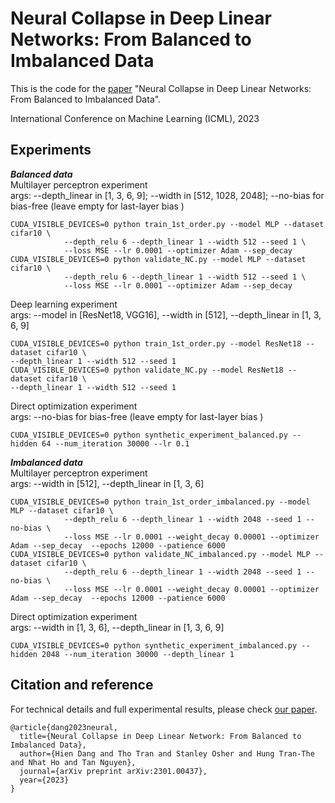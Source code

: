 # Neural Collapse in Deep Linear Networks: From Balanced to Imbalanced Data

This is the code for the [paper](https://arxiv.org/abs/2301.00437) "Neural Collapse in Deep Linear Networks: From Balanced to Imbalanced Data".

International Conference on Machine Learning (ICML), 2023
## Experiments
***Balanced data***\
Multilayer perceptron experiment\
args: --depth_linear in [1, 3, 6, 9]; --width in [512, 1028, 2048]; --no-bias for bias-free (leave empty for last-layer bias )
```
CUDA_VISIBLE_DEVICES=0 python train_1st_order.py --model MLP --dataset cifar10 \
            --depth_relu 6 --depth_linear 1 --width 512 --seed 1 \
            --loss MSE --lr 0.0001 --optimizer Adam --sep_decay 
CUDA_VISIBLE_DEVICES=0 python validate_NC.py --model MLP --dataset cifar10 \
            --depth_relu 6 --depth_linear 1 --width 512 --seed 1 \
            --loss MSE --lr 0.0001 --optimizer Adam --sep_decay 
```
Deep learning experiment\
args: --model in [ResNet18, VGG16], --width in [512], --depth_linear in [1, 3, 6, 9]
```
CUDA_VISIBLE_DEVICES=0 python train_1st_order.py --model ResNet18 --dataset cifar10 \
--depth_linear 1 --width 512 --seed 1
CUDA_VISIBLE_DEVICES=0 python validate_NC.py --model ResNet18 --dataset cifar10 \
--depth_linear 1 --width 512 --seed 1
```
Direct optimization experiment\
args: --no-bias for bias-free (leave empty for last-layer bias )
``` 
CUDA_VISIBLE_DEVICES=0 python synthetic_experiment_balanced.py --hidden 64 --num_iteration 30000 --lr 0.1
```
***Imbalanced data***\
Multilayer perceptron experiment\
args: --width in [512], --depth_linear in [1, 3, 6]
```
CUDA_VISIBLE_DEVICES=0 python train_1st_order_imbalanced.py --model MLP --dataset cifar10 \
            --depth_relu 6 --depth_linear 1 --width 2048 --seed 1 --no-bias \
            --loss MSE --lr 0.0001 --weight_decay 0.00001 --optimizer Adam --sep_decay  --epochs 12000 --patience 6000
CUDA_VISIBLE_DEVICES=0 python validate_NC_imbalanced.py --model MLP --dataset cifar10 \
            --depth_relu 6 --depth_linear 1 --width 2048 --seed 1 --no-bias \
            --loss MSE --lr 0.0001 --weight_decay 0.00001 --optimizer Adam --sep_decay  --epochs 12000 --patience 6000
```
Direct optimization experiment\
args: --width in [1, 3, 6], --depth_linear in [1, 3, 6, 9]
```
CUDA_VISIBLE_DEVICES=0 python synthetic_experiment_imbalanced.py --hidden 2048 --num_iteration 30000 --depth_linear 1
```
## Citation and reference 
For technical details and full experimental results, please check [our paper](https://arxiv.org/abs/2301.00437).
```
@article{dang2023neural,
  title={Neural Collapse in Deep Linear Network: From Balanced to Imbalanced Data},
  author={Hien Dang and Tho Tran and Stanley Osher and Hung Tran-The and Nhat Ho and Tan Nguyen},
  journal={arXiv preprint arXiv:2301.00437},
  year={2023}
}
```